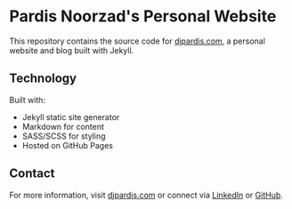 # Pardis Noorzad's Personal Website

This repository contains the source code for [djpardis.com](https://djpardis.com), a personal website and blog built with Jekyll.

## Technology

Built with:
- Jekyll static site generator
- Markdown for content
- SASS/SCSS for styling
- Hosted on GitHub Pages

## Contact

For more information, visit [djpardis.com](https://djpardis.com) or connect via [LinkedIn](https://www.linkedin.com/in/djpardis) or [GitHub](https://github.com/djpardis).
